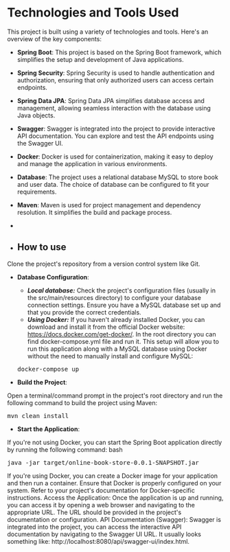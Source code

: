 # Technologies and Tools Used

This project is built using a variety of technologies and tools. Here's an overview of the key components:

- **Spring Boot**: This project is based on the Spring Boot framework, which simplifies the setup and development of Java applications.

- **Spring Security**: Spring Security is used to handle authentication and authorization, ensuring that only authorized users can access certain endpoints.

- **Spring Data JPA**: Spring Data JPA simplifies database access and management, allowing seamless interaction with the database using Java objects.

- **Swagger**: Swagger is integrated into the project to provide interactive API documentation. You can explore and test the API endpoints using the Swagger UI.

- **Docker**: Docker is used for containerization, making it easy to deploy and manage the application in various environments.

- **Database**: The project uses a relational database MySQL to store book and user data. The choice of database can be configured to fit your requirements.

- **Maven**: Maven is used for project management and dependency resolution. It simplifies the build and package process.
-
- ## How to use

Clone the project's repository from a version control system like Git.
- **Database Configuration**:
    - ***Local database:*** Check the project's configuration files (usually in the src/main/resources directory) to configure your database connection settings. Ensure you have a MySQL database set up and that you provide the correct credentials.
    - ***Using Docker:*** If you haven't already installed Docker, you can download and install it from the official Docker website: https://docs.docker.com/get-docker/. In the root directory you can find docker-compose.yml file and run it. This setup will allow you to run this application along with a MySQL database using Docker without the need to manually install and configure MySQL:

  <pre>docker-compose up </pre> 

- **Build the Project**:

Open a terminal/command prompt in the project's root directory and run the following command to build the project using Maven:
<pre>
mvn clean install
</pre>
- **Start the Application**:

If you're not using Docker, you can start the Spring Boot application directly by running the following command:
bash
<pre>
java -jar target/online-book-store-0.0.1-SNAPSHOT.jar
</pre>
If you're using Docker, you can create a Docker image for your application and then run a container. Ensure that Docker is properly configured on your system. Refer to your project's documentation for Docker-specific instructions.
Access the Application:
Once the application is up and running, you can access it by opening a web browser and navigating to the appropriate URL. The URL should be provided in the project's documentation or configuration.
API Documentation (Swagger):
Swagger is integrated into the project, you can access the interactive API documentation by navigating to the Swagger UI URL. It usually looks something like: http://localhost:8080/api/swagger-ui/index.html.
